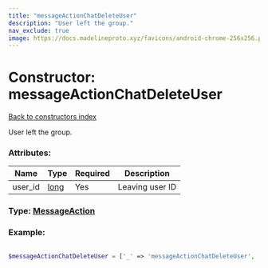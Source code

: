 ```yaml
---
title: "messageActionChatDeleteUser"
description: "User left the group."
nav_exclude: true
image: https://docs.madelineproto.xyz/favicons/android-chrome-256x256.png
---
```

# Constructor: messageActionChatDeleteUser  
[Back to constructors index](/API_docs/constructors/index.html)



User left the group.

### Attributes:

| Name     |    Type       | Required | Description |
|----------|---------------|----------|-------------|
|user\_id|[long](/API_docs/types/long.html) | Yes|Leaving user ID|



### Type: [MessageAction](/API_docs/types/MessageAction.html)


### Example:

```php

$messageActionChatDeleteUser = ['_' => 'messageActionChatDeleteUser', 'user_id' => long];
```  
